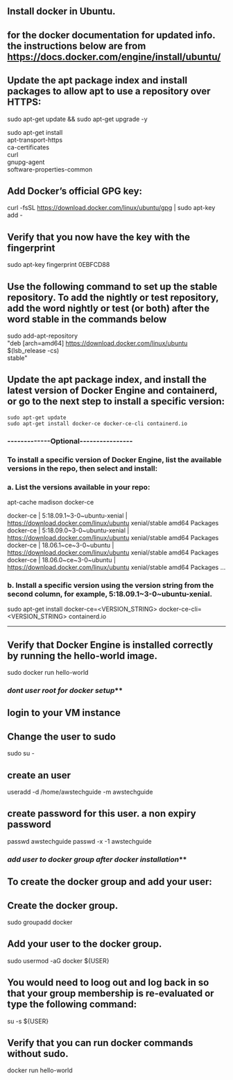 
## Install docker in Ubuntu. 
## for the docker documentation for updated info. the instructions below are from https://docs.docker.com/engine/install/ubuntu/

## Update the apt package index and install packages to allow apt to use a repository over HTTPS:

   sudo apt-get update && sudo apt-get upgrade -y 

   sudo apt-get install \
    apt-transport-https \
    ca-certificates \
    curl \
    gnupg-agent \
    software-properties-common
	
## Add Docker’s official GPG key:

curl -fsSL https://download.docker.com/linux/ubuntu/gpg | sudo apt-key add -

## Verify that you now have the key with the fingerprint

  sudo apt-key fingerprint 0EBFCD88

## Use the following command to set up the stable repository. To add the nightly or test repository, add the word nightly or test (or both) after the word stable in the commands below

sudo add-apt-repository \
   "deb [arch=amd64] https://download.docker.com/linux/ubuntu \
   $(lsb_release -cs) \
   stable"
   
   
## Update the apt package index, and install the latest version of Docker Engine and containerd, or go to the next step to install a specific version: 

    sudo apt-get update
    sudo apt-get install docker-ce docker-ce-cli containerd.io

### -------------Optional----------------
### To install a specific version of Docker Engine, list the available versions in the repo, then select and install:

### a. List the versions available in your repo:

 apt-cache madison docker-ce

  docker-ce | 5:18.09.1~3-0~ubuntu-xenial | https://download.docker.com/linux/ubuntu  xenial/stable amd64 Packages
  docker-ce | 5:18.09.0~3-0~ubuntu-xenial | https://download.docker.com/linux/ubuntu  xenial/stable amd64 Packages
  docker-ce | 18.06.1~ce~3-0~ubuntu       | https://download.docker.com/linux/ubuntu  xenial/stable amd64 Packages
  docker-ce | 18.06.0~ce~3-0~ubuntu       | https://download.docker.com/linux/ubuntu  xenial/stable amd64 Packages
  ...

### b. Install a specific version using the version string from the second column, for example, 5:18.09.1~3-0~ubuntu-xenial.

sudo apt-get install docker-ce=<VERSION_STRING> docker-ce-cli=<VERSION_STRING> containerd.io

-----------------------------

## Verify that Docker Engine is installed correctly by running the hello-world image.

sudo docker run hello-world


### *********dont user root for docker setup***********
## login to your VM instance
## Change the user to sudo 

sudo su -

## create an user 

useradd -d /home/awstechguide -m awstechguide

## create password for this user. a non expiry password

passwd awstechguide
passwd -x -1 awstechguide


### *********add user to docker group after docker installation***********

## To create the docker group and add your user:

## Create the docker group.
 sudo groupadd docker

## Add your user to the docker group.
 sudo usermod -aG docker ${USER}

## You would need to loog out and log back in so that your group membership is re-evaluated or type the following command:
 su -s ${USER}


## Verify that you can run docker commands without sudo.
 docker run hello-world
